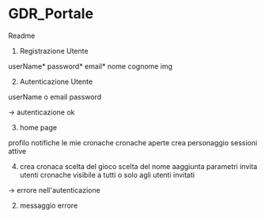 # GDR_Portale

Readme

1) Registrazione Utente
  
  userName*
  password*
  email*
  nome
  cognome
  img

2) Autenticazione Utente
  
  userName o email
  password
  
-> autenticazione ok

3) home page
  
  profilo
  notifiche
  le mie cronache
  cronache aperte
  crea personaggio
  sessioni attive
  
  
 4) crea cronaca
   scelta del gioco
   scelta del nome
   aaggiunta parametri 
   invita utenti
   cronache visibile a tutti o solo agli utenti invitati
   
    
 
-> errore nell'autenticazione

2) messaggio errore

